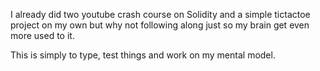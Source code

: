 
I already did two youtube crash course on Solidity and a simple tictactoe project on my own but why not following along just so my brain get even more used to it.

This is simply to type, test things and work on my mental model.